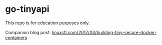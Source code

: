 # go-tinyapi

This repo is for education purposes only.

Companion blog post: [linuxctl.com/2017/03/building-tiny-secure-docker-containers](https://linuxctl.com/2017/03/building-tiny-secure-docker-containers/)

